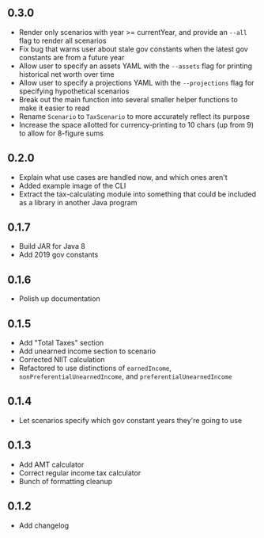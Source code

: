 ## 0.3.0
* Render only scenarios with year >= currentYear, and provide an `--all` flag to render all scenarios
* Fix bug that warns user about stale gov constants when the latest gov constants are from a future year
* Allow user to specify an assets YAML with the `--assets` flag for printing historical net worth over time
* Allow user to specify a projections YAML with the `--projections` flag for specifying hypothetical scenarios
* Break out the main function into several smaller helper functions to make it easier to read
* Rename `Scenario` to `TaxScenario` to more accurately reflect its purpose
* Increase the space allotted for currency-printing to 10 chars (up from 9) to allow for 8-figure sums

## 0.2.0
* Explain what use cases are handled now, and which ones aren't
* Added example image of the CLI
* Extract the tax-calculating module into something that could be included as a library in another Java program

## 0.1.7
* Build JAR for Java 8
* Add 2019 gov constants

## 0.1.6
* Polish up documentation

## 0.1.5
* Add "Total Taxes" section
* Add unearned income section to scenario
* Corrected NIIT calculation
* Refactored to use distinctions of `earnedIncome`, `nonPreferentialUnearnedIncome`, and `preferentialUnearnedIncome`

## 0.1.4
* Let scenarios specify which gov constant years they're going to use

## 0.1.3
* Add AMT calculator
* Correct regular income tax calculator
* Bunch of formatting cleanup

## 0.1.2
* Add changelog
